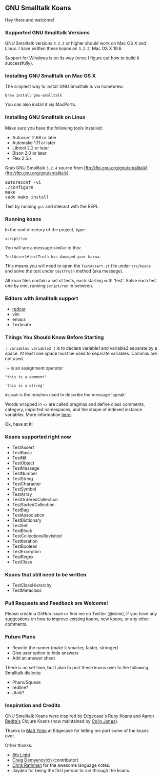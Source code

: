 ## GNU Smalltalk Koans

Hey there and welcome!

### Supported GNU Smalltalk Versions

GNU Smalltalk versions `3.2.2` or higher should work on Mac OS X and Linux.  I have written these koans on `3.2.2`, Mac OS X 10.6.

Support for Windows is on its way (once I figure out how to build it successfully).

### Installing GNU Smalltalk on Mac OS X

The simplest way to install GNU Smalltalk is via homebrew:

`brew install gnu-smalltalk`

You can also install it via MacPorts.

### Installing GNU Smalltalk on Linux

Make sure you have the following tools installed:

* Autoconf 2.68 or later
* Automake 1.11 or later
* Libtool 2.2 or later
* Bison 2.0 or later
* Flex 2.5.x

Grab GNU Smalltalk `3.2.4` source from [ftp://ftp.gnu.org/gnu/smalltalk](ftp://ftp.gnu.org/gnu/smalltalk).

<pre>
autoreconf -vi
./configure
make
sudo make install
</pre>

Test by running `gst` and interact with the REPL.

### Running koans

In the root directory of the project, type:

`script/run`

You will see a message similar to this:

`TestAssert#testTruth has damaged your karma.`

This means you will need to open the `TestAssert.st` file under `src/koans` and solve the test under `testTruth` method (aka message).

All koan files contain a set of tests, each starting with 'test'.  Solve each test one by one, running `script/run` in between.

### Editors with Smalltalk support

* [redcar](https://github.com/redcar/redcar)
* vim
* emacs
* Textmate

### Things You Should Know Before Starting

`| variable1 variable2 |` is to declare variable1 and variable2 separate by a space.  At least one space must be used to separate variables.  Commas are not used.

`:=` is an assignment operator

`"this is a comment"`

`'this is a string'`

`#speak` is the notation used to describe the message 'speak'.

Words wrapped in `<>` are called pragmas and define class comments, category, imported namespaces, and the shape of indexed instance variables.  More information [here](http://www.gnu.org/software/smalltalk/manual/gst.html#Syntax).

Ok, have at it!

### Koans supported right now

* TestAssert
* TestBasic
* TestNil
* TestObject
* TestMessage
* TestNumber
* TestString
* TestCharacter
* TestSymbol
* TestArray
* TestOrderedCollection
* TestSortedCollection
* TestBag
* TestAssociation
* TestDictionary
* TestSet
* TestBlock
* TestCollectionsRevisited
* TestIteration
* TestBoolean
* TestException
* TestRegex
* TestClass

### Koans that still need to be written

* TestClassHierarchy
* TestMetaclass

### Pull Requests and Feedback are Welcome!

Please create a GitHub issue or find me on Twitter (@skim), if you have any suggestions on how to improve existing koans, new koans, or any other comments.

### Future Plans

* Rewrite the runner (make it smarter, faster, stronger)
* Give user option to hide answers
* Add an answer sheet

There is no set time, but I plan to port these koans over to the following Smalltalk dialects:

* Pharo/Squeak
* redline?
* Jtalk?

### Inspiration and Credits

GNU Smalltalk Koans were inspired by Edgecase's Ruby Koans and [Aaron Bedra's](http://twitter.com/#!/abedra) Clojure Koans (now maintained by [Colin Jones](http://twitter.com/#!/trptcolin)).

Thanks to [Matt Yoho](http://twitter.com/#!/mattyoho) at Edgecase for letting me port some of the koans over.

Other thanks:

* [8th Light](http://8thlight.com/)
* [Craig Demyanovich](http://twitter.com/#!/demmer12) (contributor)
* [Chris Rathman](http://squeak.joyful.com/LanguageNotes) for the awesome language notes.
* Jayden for being the first person to run through the koans.
